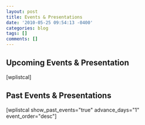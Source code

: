 ```yaml
---
layout: post
title: Events & Presentations
date: '2010-05-25 09:54:13 -0400'
categories: blog
tags: []
comments: []
---
```


## Upcoming Events &amp; Presentation

[wplistcal]

## Past Events &amp; Presentations

[wplistcal show_past_events="true" advance_days="1" event_order="desc"]